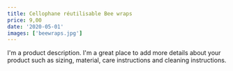 ```yaml
---
title: Cellophane réutilisable Bee wraps
price: 9,00
date: '2020-05-01'
images: ['beewraps.jpg']
---
```


I'm a product description. I'm a great place to add more details about your product such as sizing, material, care instructions and cleaning instructions.

